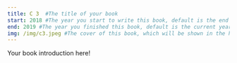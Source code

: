 ```yaml
---
title: C 3  #The title of your book
start: 2018 #The year you start to write this book, default is the end year.
end: 2019 #The year you finished this book, default is the current year.
img: /img/c3.jpeg #The cover of this book, which will be shown in the home slides and the book index page.
---
```

Your book introduction here!